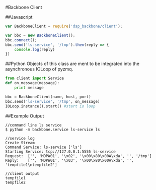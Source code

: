#Backbone Client

##Javascript

```js
var BackboneClient = require('dsp_backbone/client');

var bbc = new BackboneClient();
bbc.connect();
bbc.send('ls-service', '/tmp').then(reply => {
	console.log(reply)
})

```

##Python
Objects of this class are ment to be integrated into the asynchronous IOLoop of pyzmq.
```py
from client import Service
def on_message(message):
	print message      

bbc = BackboneClient(name, host, port)
bbc.send('ls-service', '/tmp', on_message)
IOLoop.instance().start() #start io loop

```

##Example Output
```
//command line ls service
$ python -m backbone.service ls-service ls

//service log
Create Stream
Command Service: ls-service ['ls']
Starting Service: tcp://127.0.0.1:5555 ls-service
Request:  ['', 'MDPW01', '\x02', '\x00\x80\x00A\xda', '', '/tmp']
Reply:    ['', 'MDPW01', '\x03', '\x00\x80\x00A\xda', '', 'tempfile1\ntempfile2']

//client output
tempfile1
tempfile2

```
